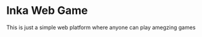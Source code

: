 <h1>Inka Web Game</h1>
<p>This is just a simple web platform where anyone can play amegzing games</p>
